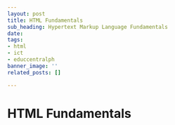 ```yaml
---
layout: post
title: HTML Fundamentals
sub_heading: Hypertext Markup Language Fundamentals
date: 
tags:
- html
- ict
- educcentralph
banner_image: ''
related_posts: []

---
```

# HTML Fundamentals